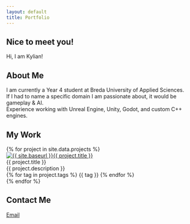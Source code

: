 ```yaml
---
layout: default
title: Portfolio
---
```


<div id="welcomeMessage">
  <h2>Nice to meet you!</h2>
  <p>Hi, I am Kylian!</p>
</div>

<div id="about">
  <h2>About Me</h2>
  <p>
    I am currently a Year 4 student at Breda University of Applied Sciences.<br>
    If I had to name a specific domain I am passionate about, it would be gameplay & AI.<br>
    Experience working with Unreal Engine, Unity, Godot, and custom C++ engines.
  </p>
</div>

<div id="work">
  <h2>My Work</h2>
  <div class="work-container">
    {% for project in site.data.projects %}
      <div class="work-block">
        <a href="{{ site.baseurl }}{{ project.link }}" target="_blank">
          <img src="{{ site.baseurl }}{{ project.image }}" alt="{{ site.baseurl }}{{ project.title }}">
        </a>
        <div class="work-content">
          <div class="work-title">{{ project.title }}</div>
          <div class="work-description">{{ project.description }}</div>
          <div class="work-tags">
            {% for tag in project.tags %}
              <span class="work-tag">{{ tag }}</span>
            {% endfor %}
          </div>
        </div>
      </div>
    {% endfor %}
  </div>
</div>


<div id="contact">
  <h2>Contact Me</h2>
  <a href="mailto:Kylianschuilenburg@live.nl" class="email-button">Email</a>
</div>